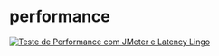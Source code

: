 # performance





[![Teste de Performance com JMeter e Latency Lingo](https://github.com/PetzQa/performance/actions/workflows/run-jmeter-tests.yml/badge.svg?branch=main)](https://github.com/PetzQa/performance/actions/workflows/run-jmeter-tests.yml)
